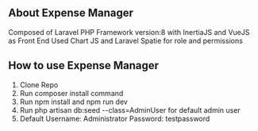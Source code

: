 ## About Expense Manager
Composed of Laravel PHP Framework version:8 with InertiaJS and VueJS as Front End
Used Chart JS and Laravel Spatie for role and permissions
## How to use Expense Manager

1. Clone Repo
2. Run composer install command
3. Run npm install and npm run dev
4. Run php artisan db:seed --class=AdminUser for default admin user
5. Default Username: Administrator Password: testpassword
